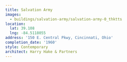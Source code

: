 ```yaml
---
title: Salvation Army
images:
  - buildings/salvation-army/salvation-army-0_thktts
location:
  lat: 39.108
  lng: -84.5118055
address: '150 E. Central Pkwy, Cincinnati, Ohio'
completion_date: '1960'
style: Contemporary
architect: Harry Hake & Partners
---
```

